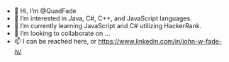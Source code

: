 - 👋 Hi, I’m @QuadFade
- 👀 I’m interested in Java, C#, C++, and JavaScript languages.
- 🌱 I’m currently learning JavaScript and C# utilizing HackerRank. 
- 💞️ I’m looking to collaborate on ...
- 📫 I can be reached here, or https://www.linkedin.com/in/john-w-fade-iv/

<!---
QuadFade/QuadFade is a ✨ special ✨ repository because its `README.md` (this file) appears on your GitHub profile.
You can click the Preview link to take a look at your changes.
--->
